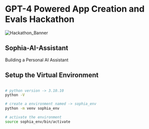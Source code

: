 # GPT-4 Powered App Creation and Evals Hackathon

![Hackathon_Banner]("Sophia-AI-Assistant/images/lablabai_hackathon.JPG")

## Sophia-AI-Assistant

Building a Personal AI Assistant

## Setup the Virtual Environment

```bash

# python version -> 3.10.10
python -V 

# create a environment named -> sophia_env
python -m venv sophia_env

# activate the environment
source sophia_env/bin/activate

```
